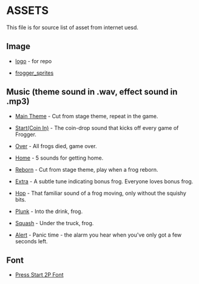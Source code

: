 # ASSETS

This file is for source list of asset from internet uesd.

## Image

* [logo](https://www.pixilart.com/art/frogger-cce83b56af93229) - for repo

* [frogger_sprites](https://github.com/natetarrh/frogger/blob/master/assets/frogger_sprites.png)

## Music (theme sound in .wav, effect sound in .mp3)

* [Main Theme](https://www.youtube.com/watch?v=d6ea0qbzXhw&list=PLB0xooEkKbSaHAuMBxdHK5FTgMPS5-U2B&index=10&t=0s) - Cut from stage theme, repeat in the game.

* [Start(Coin In)](http://www.digitpress.com/dpsoundz/dp_frogger_coin.wav) - The coin-drop sound that kicks off every game of Frogger.

* [Over](https://www.youtube.com/watch?v=uDnx-3YvJnk&list=PLB0xooEkKbSaHAuMBxdHK5FTgMPS5-U2B&index=3&t=0s) - All frogs died, game over.

* [Home](https://www.youtube.com/playlist?list=PLB0xooEkKbSaHAuMBxdHK5FTgMPS5-U2B) - 5 sounds for getting home.

* [Reborn](https://www.youtube.com/watch?v=d6ea0qbzXhw&list=PLB0xooEkKbSaHAuMBxdHK5FTgMPS5-U2B&index=10&t=0s) - Cut from stage theme, play when a frog reborn.

* [Extra](http://www.digitpress.com/dpsoundz/dp_frogger_extra.wav) - A subtle tune indicating bonus frog. Everyone loves bonus frog.

* [Hop](http://www.digitpress.com/dpsoundz/dp_frogger_hop.wav) - That familiar sound of a frog moving, only without the squishy bits.

* [Plunk](http://www.digitpress.com/dpsoundz/dp_frogger_plunk.wav) - Into the drink, frog.

* [Squash](http://www.digitpress.com/dpsoundz/dp_frogger_squash.wav) - Under the truck, frog.

* [Alert](http://www.digitpress.com/dpsoundz/dp_frogger_time.wav) - Panic time - the alarm you hear when you've only got a few seconds left.

## Font

* [Press Start 2P Font](https://www.fontspace.com/codeman38/press-start-2p)